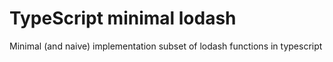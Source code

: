 # TypeScript minimal lodash

Minimal (and naive) implementation subset of lodash functions in typescript
